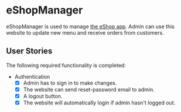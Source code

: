 # eShopManager

eShopManager is used to manage [the eShop app](https://github.com/truongdd03/eShop). Admin can use this website to update new menu and receive orders from customers.

## User Stories

The following required functionality is completed:

* Authentication
  -[x] Admin has to sign in to make changes.
  -[x] The website can send reset-password email to admin.
  -[x] A logout button.
  -[x] The website will automatically login if admin hasn't logged out.
